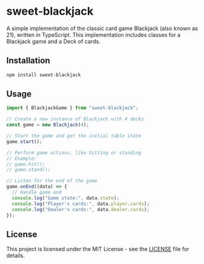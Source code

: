 # sweet-blackjack

A simple implementation of the classic card game Blackjack (also known as 21), written in TypeScript. This implementation includes classes for a Blackjack game and a Deck of cards.

## Installation

```bash
npm install sweet-blackjack
```

## Usage

```typescript
import { BlackjackGame } from "sweet-blackjack";

// Create a new instance of Blackjack with 4 decks
const game = new Blackjack(4);

// Start the game and get the initial table state
game.start();

// Perform game actions, like hitting or standing
// Example:
// game.hit();
// game.stand();

// Listen for the end of the game
game.onEnd((data) => {
  // Handle game end
  console.log("Game state:", data.state);
  console.log("Player's cards:", data.player.cards);
  console.log("Dealer's cards:", data.dealer.cards);
});
```

## License

This project is licensed under the MIT License - see the [LICENSE](LICENSE) file for details.
